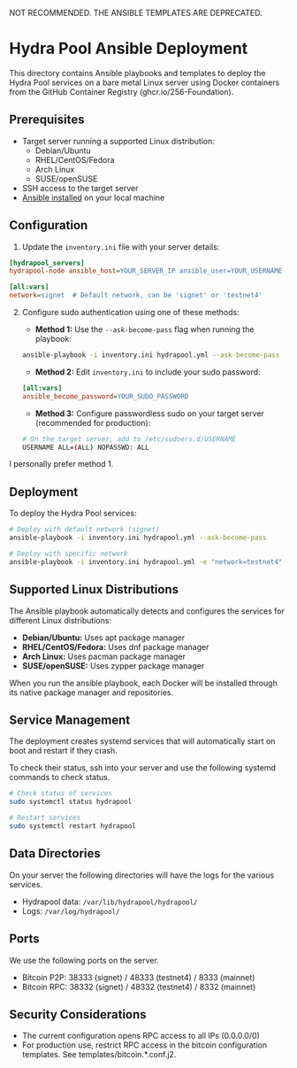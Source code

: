
NOT RECOMMENDED. THE ANSIBLE TEMPLATES ARE DEPRECATED.

# Hydra Pool Ansible Deployment

This directory contains Ansible playbooks and templates to deploy the
Hydra Pool services on a bare metal Linux server using Docker
containers from the GitHub Container Registry
(ghcr.io/256-Foundation).

## Prerequisites

- Target server running a supported Linux distribution:
  - Debian/Ubuntu
  - RHEL/CentOS/Fedora
  - Arch Linux
  - SUSE/openSUSE
- SSH access to the target server
- [Ansible installed](https://docs.ansible.com/ansible/latest/installation_guide/intro_installation.html) on your local machine

## Configuration

1. Update the `inventory.ini` file with your server details:

```ini
[hydrapool_servers]
hydrapool-node ansible_host=YOUR_SERVER_IP ansible_user=YOUR_USERNAME

[all:vars]
network=signet  # Default network, can be 'signet' or 'testnet4'
```

2. Configure sudo authentication using one of these methods:

   - **Method 1:** Use the `--ask-become-pass` flag when running the playbook:
   ```bash
   ansible-playbook -i inventory.ini hydrapool.yml --ask-become-pass
   ```

   - **Method 2:** Edit `inventory.ini` to include your sudo password:
   ```ini
   [all:vars]
   ansible_become_password=YOUR_SUDO_PASSWORD
   ```
   
   - **Method 3:** Configure passwordless sudo on your target server (recommended for production):
   ```bash
   # On the target server, add to /etc/sudoers.d/USERNAME
   USERNAME ALL=(ALL) NOPASSWD: ALL
   ```

I personally prefer method 1.

## Deployment

To deploy the Hydra Pool services:

```bash
# Deploy with default network (signet)
ansible-playbook -i inventory.ini hydrapool.yml --ask-become-pass

# Deploy with specific network
ansible-playbook -i inventory.ini hydrapool.yml -e "network=testnet4" --ask-become-pass
```

## Supported Linux Distributions

The Ansible playbook automatically detects and configures the services
for different Linux distributions:

- **Debian/Ubuntu:** Uses apt package manager
- **RHEL/CentOS/Fedora:** Uses dnf package manager
- **Arch Linux:** Uses pacman package manager
- **SUSE/openSUSE:** Uses zypper package manager

When you run the ansible playbook, each Docker will be installed
through its native package manager and repositories.

## Service Management

The deployment creates systemd services that will automatically start
on boot and restart if they crash.

To check their status, ssh into your server and use the following
systemd commands to check status.

```bash
# Check status of services
sudo systemctl status hydrapool

# Restart services
sudo systemctl restart hydrapool
```

## Data Directories

On your server the following directories will have the logs for the various services.

- Hydrapool data: `/var/lib/hydrapool/hydrapool/`
- Logs: `/var/log/hydrapool/`

## Ports

We use the following ports on the server.

- Bitcoin P2P: 38333 (signet) / 48333 (testnet4) / 8333 (mainnet)
- Bitcoin RPC: 38332 (signet) / 48332 (testnet4) / 8332 (mainnet)

## Security Considerations

- The current configuration opens RPC access to all IPs (0.0.0.0/0)
- For production use, restrict RPC access in the bitcoin configuration
  templates. See templates/bitcoin.*.conf.j2.
